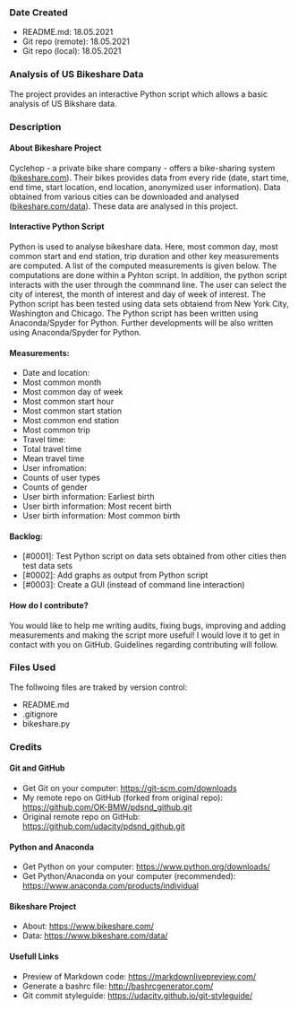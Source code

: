 [comment]: <> (>**Note**: Please **fork** the current Udacity repository so that you will have a **remote** repository in **your** Github account. Clone the remote repository to your local machine. Later, as a part of the project "Post your Work on Github", you will push your proposed changes to the remote repository in your Github account.)

### Date Created
* README.md: 18.05.2021
* Git repo (remote): 18.05.2021
* Git repo (local): 18.05.2021

### Analysis of US Bikeshare Data
The project provides an interactive Python script which allows a basic analysis of US Bikshare data.

### Description

#### About Bikeshare Project
Cyclehop - a private bike share company - offers a bike-sharing system ([bikeshare.com](https://www.bikeshare.com/)).
Their bikes provides data from every ride (date, start time, end time, start location, end location, anonymized user information).
Data obtained from various cities can be downloaded and analysed ([bikeshare.com/data](https://www.bikeshare.com/data/)).
These data are analysed in this project.

#### Interactive Python Script
Python is used to analyse bikeshare data.
Here, most common day, most common start and end station, trip duration and other key measurements are computed. 
A list of the computed measurements is given below.
The computations are done within a Pyhton script. In addition, the python script interacts with the user through the commnand line. The user can select the city of interest, the month of interest and day of week of interest.
The Python script has been tested using data sets obtaiend from New York City, Washington and Chicago.
The Python script has been written using Anaconda/Spyder for Python. Further developments will be also written using Anaconda/Spyder for Python. 

#### Measurements:
* Date and location:
 * Most common month
 * Most common day of week
 * Most common start hour
 * Most common start station
 * Most common end station
 * Most common trip
* Travel time:
 * Total travel time
 * Mean travel time
* User infromation:
 * Counts of user types
 * Counts of gender
 * User birth information: Earliest birth
 * User birth information: Most recent birth
 * User birth information: Most common birth

#### Backlog: 
* [#0001]: Test Python script on data sets obtained from other cities then test data sets
* [#0002]: Add graphs as output from Python script
* [#0003]: Create a GUI (instead of command line interaction)

#### How do I contribute?
You would like to help me writing audits, fixing bugs, improving and adding measurements and making the script more useful! I would love it to get in contact with you on GitHub. Guidelines regarding contributing will follow.

### Files Used
The follwoing files are traked by version control:
* README.md
* .gitignore
* bikeshare.py

### Credits

#### Git and GitHub
* Get Git on your computer: https://git-scm.com/downloads
* My remote repo on GitHub (forked from original repo): https://github.com/OK-BMW/pdsnd_github.git
* Original remote repo on GitHub: https://github.com/udacity/pdsnd_github.git

#### Python and Anaconda
* Get Python on your computer: https://www.python.org/downloads/
* Get Python/Anaconda on your computer (recommended): https://www.anaconda.com/products/individual

#### Bikeshare Project
* About: https://www.bikeshare.com/
* Data: https://www.bikeshare.com/data/

#### Usefull Links
* Preview of Markdown code: https://markdownlivepreview.com/
* Generate a bashrc file: http://bashrcgenerator.com/
* Git commit styleguide: https://udacity.github.io/git-styleguide/
